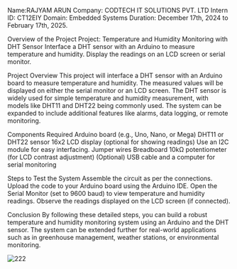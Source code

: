 Name:RAJYAM ARUN Company: CODTECH IT SOLUTIONS PVT. LTD Intern ID: CT12EIY Domain: Embedded Systems Duration: December 17th, 2024 to February 17th, 2025.

Overview of the Project Project: Temperature and Humidity Monitoring with DHT Sensor Interface a DHT sensor with an Arduino to measure temperature and humidity. Display the readings on an LCD screen or serial monitor.

Project Overview This project will interface a DHT sensor with an Arduino board to measure temperature and humidity. The measured values will be displayed on either the serial monitor or an LCD screen. The DHT sensor is widely used for simple temperature and humidity measurement, with models like DHT11 and DHT22 being commonly used. The system can be expanded to include additional features like alarms, data logging, or remote monitoring.

Components Required Arduino board (e.g., Uno, Nano, or Mega) DHT11 or DHT22 sensor 16x2 LCD display (optional for showing readings) Use an I2C module for easy interfacing. Jumper wires Breadboard 10kΩ potentiometer (for LCD contrast adjustment) (Optional) USB cable and a computer for serial monitoring

Steps to Test the System Assemble the circuit as per the connections. Upload the code to your Arduino board using the Arduino IDE. Open the Serial Monitor (set to 9600 baud) to view temperature and humidity readings. Observe the readings displayed on the LCD screen (if connected).

Conclusion By following these detailed steps, you can build a robust temperature and humidity monitoring system using an Arduino and the DHT sensor. The system can be extended further for real-world applications such as in greenhouse management, weather stations, or environmental monitoring.

![222](https://github.com/user-attachments/assets/a9c27e19-a2e4-4f4a-a276-bb4e4da9203f)
